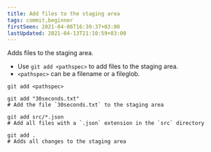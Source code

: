 ```yaml
---
title: Add files to the staging area
tags: commit,beginner
firstSeen: 2021-04-06T16:39:37+03:00
lastUpdated: 2021-04-13T21:10:59+03:00
---
```


Adds files to the staging area.

- Use `git add <pathspec>` to add files to the staging area.
- `<pathspec>` can be a filename or a fileglob.

```shell
git add <pathspec>
```

```shell
git add "30seconds.txt"
# Add the file `30seconds.txt` to the staging area

git add src/*.json
# Add all files with a `.json` extension in the `src` directory

git add .
# Adds all changes to the staging area
```
